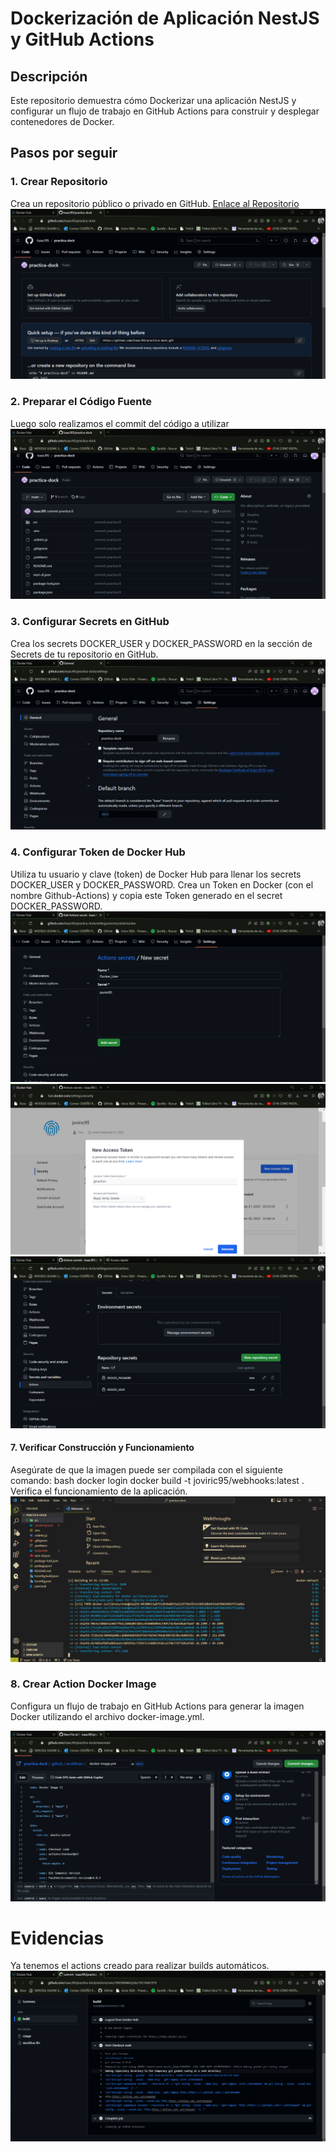 # Dockerización de Aplicación NestJS y GitHub Actions

## Descripción
Este repositorio demuestra cómo Dockerizar una aplicación NestJS y configurar un flujo de trabajo en GitHub Actions para construir y desplegar contenedores de Docker.

## Pasos por seguir

### 1. Crear Repositorio

Crea un repositorio público o privado en GitHub. [Enlace al Repositorio](https://github.com/IsaacJ95/practica-dock)
![Alt text](img/img1.png)

### 2. Preparar el Código Fuente

Luego solo realizamos el commit del código a utilizar
![Alt text](img/img2.png)

### 3. Configurar Secrets en GitHub

Crea los secrets DOCKER_USER y DOCKER_PASSWORD en la sección de Secrets de tu repositorio en GitHub.
![Alt text](img/img3.png)


### 4. Configurar Token de Docker Hub

Utiliza tu usuario y clave (token) de Docker Hub para llenar los secrets DOCKER_USER y DOCKER_PASSWORD.
Crea un Token en Docker (con el nombre Github-Actions) y copia este Token generado en el secret DOCKER_PASSWORD.
![Alt text](img/img4.png)
![Alt text](img/img5.png)
![Alt text](img/img6.png)


#### 7. Verificar Construcción y Funcionamiento

Asegúrate de que la imagen puede ser compilada con el siguiente comando:
bash
docker login
docker build -t joviric95/webhooks:latest .
Verifica el funcionamiento de la aplicación.
![Alt text](img/img8.png)

### 8. Crear Action Docker Image
Configura un flujo de trabajo en GitHub Actions para generar la imagen Docker utilizando el archivo docker-image.yml.

![Alt text](img/img7.png)


# Evidencias

Ya tenemos el actions creado para realizar builds automáticos.
![Alt text](img/img9.png)



